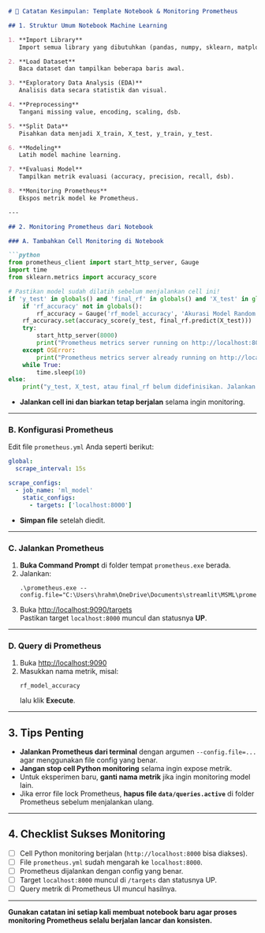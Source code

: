 ```markdown
# 📒 Catatan Kesimpulan: Template Notebook & Monitoring Prometheus

## 1. Struktur Umum Notebook Machine Learning

1. **Import Library**  
   Import semua library yang dibutuhkan (pandas, numpy, sklearn, matplotlib, seaborn, prometheus_client, dll).

2. **Load Dataset**  
   Baca dataset dan tampilkan beberapa baris awal.

3. **Exploratory Data Analysis (EDA)**  
   Analisis data secara statistik dan visual.

4. **Preprocessing**  
   Tangani missing value, encoding, scaling, dsb.

5. **Split Data**  
   Pisahkan data menjadi X_train, X_test, y_train, y_test.

6. **Modeling**  
   Latih model machine learning.

7. **Evaluasi Model**  
   Tampilkan metrik evaluasi (accuracy, precision, recall, dsb).

8. **Monitoring Prometheus**  
   Ekspos metrik model ke Prometheus.

---

## 2. Monitoring Prometheus dari Notebook

### A. Tambahkan Cell Monitoring di Notebook

```python
from prometheus_client import start_http_server, Gauge
import time
from sklearn.metrics import accuracy_score

# Pastikan model sudah dilatih sebelum menjalankan cell ini!
if 'y_test' in globals() and 'final_rf' in globals() and 'X_test' in globals():
    if 'rf_accuracy' not in globals():
        rf_accuracy = Gauge('rf_model_accuracy', 'Akurasi Model Random Forest')
    rf_accuracy.set(accuracy_score(y_test, final_rf.predict(X_test)))
    try:
        start_http_server(8000)
        print("Prometheus metrics server running on http://localhost:8000/")
    except OSError:
        print("Prometheus metrics server already running on http://localhost:8000/")
    while True:
        time.sleep(10)
else:
    print("y_test, X_test, atau final_rf belum didefinisikan. Jalankan cell training & evaluasi model terlebih dahulu.")
```
- **Jalankan cell ini dan biarkan tetap berjalan** selama ingin monitoring.

---

### B. Konfigurasi Prometheus

Edit file `prometheus.yml` Anda seperti berikut:

```yaml
global:
  scrape_interval: 15s

scrape_configs:
  - job_name: 'ml_model'
    static_configs:
      - targets: ['localhost:8000']
```
- **Simpan file** setelah diedit.

---

### C. Jalankan Prometheus

1. **Buka Command Prompt** di folder tempat `prometheus.exe` berada.
2. Jalankan:
   ```
   .\prometheus.exe --config.file="C:\Users\hrahm\OneDrive\Documents\streamlit\MSML\prometheus.yml"
   ```
3. Buka [http://localhost:9090/targets](http://localhost:9090/targets)  
   Pastikan target `localhost:8000` muncul dan statusnya **UP**.

---

### D. Query di Prometheus

1. Buka [http://localhost:9090](http://localhost:9090)
2. Masukkan nama metrik, misal:
   ```
   rf_model_accuracy
   ```
   lalu klik **Execute**.

---

## 3. Tips Penting

- **Jalankan Prometheus dari terminal** dengan argumen `--config.file=...` agar menggunakan file config yang benar.
- **Jangan stop cell Python monitoring** selama ingin expose metrik.
- Untuk eksperimen baru, **ganti nama metrik** jika ingin monitoring model lain.
- Jika error file lock Prometheus, **hapus file `data/queries.active`** di folder Prometheus sebelum menjalankan ulang.

---

## 4. Checklist Sukses Monitoring

- [ ] Cell Python monitoring berjalan (`http://localhost:8000` bisa diakses).
- [ ] File `prometheus.yml` sudah mengarah ke `localhost:8000`.
- [ ] Prometheus dijalankan dengan config yang benar.
- [ ] Target `localhost:8000` muncul di `/targets` dan statusnya UP.
- [ ] Query metrik di Prometheus UI muncul hasilnya.

---

**Gunakan catatan ini setiap kali membuat notebook baru agar proses monitoring Prometheus selalu berjalan lancar dan konsisten.**
```
